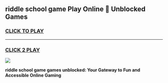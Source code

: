 
## riddle school game Play Online 👋 Unblocked Games
<h3>
<a href="https://news.freeplayer.one?title=riddle_school_game&ref=17GH">CLICK TO PLAY</a></h3>
<hr>

<h3>
<a href="https://news.freeplayer.one?title=riddle_school_game&ref=17GH">CLICK 2 PLAY</a>
  
</h3>

<a href="https://news.freeplayer.one?title=riddle_school_game&ref=17GH/"><img src="https://clearcache.store/games.png"></a>


**riddle school game games unblocked: Your Gateway to Fun and Accessible Online Gaming**
